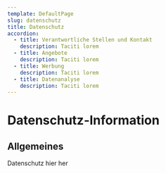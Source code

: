 ```yaml
---
template: DefaultPage
slug: datenschutz
title: Datenschutz
accordion:
  - title: Verantwortliche Stellen und Kontakt
    description: Taciti lorem
  - title: Angebote
    description: Taciti lorem
  - title: Werbung
    description: Taciti lorem
  - title: Datenanalyse
    description: Taciti lorem
---
```

# Datenschutz-Information

## Allgemeines

Datenschutz hier her